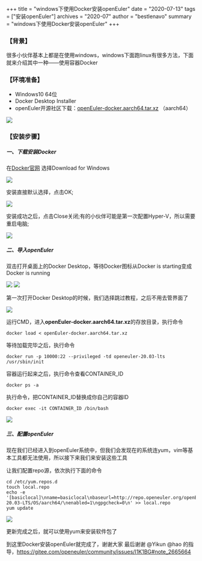 +++
title = "windows下使用Docker安装openEuler"
date = "2020-07-13"
tags = ["安装openEuler"]
archives = "2020-07"
author = "bestlenavo"
summary = "windows下使用Docker安装openEuler"
+++

### 【背景】
很多小伙伴基本上都是在使用windows，windows下面跑linux有很多方法，下面就来介绍其中一种——使用容器Docker

### 【环境准备】

- Windows10 64位
- Docker Desktop Installer
- openEuler开源社区下载：[openEuler-docker.aarch64.tar.xz](https://repo.openeuler.org/openEuler-20.03-LTS/docker_img/aarch64/)  （aarch64）

<img src="/zh/blog/bestlenavo/2020-06-18-docker-images/1.png">

### 【安装步骤】

##### 一、下载安装Docker

在[Docker官网](https://www.docker.com/get-started) 选择Download for Windows

<img src="/zh/blog/bestlenavo/2020-06-18-docker-images/2.png">

安装直接默认选择，点击OK;

<img src="/zh/blog/bestlenavo/2020-06-18-docker-images/3.png">

安装成功之后，点击Close关闭;有的小伙伴可能是第一次配置Hyper-V，所以需要重启电脑;

<img src="/zh/blog/bestlenavo/2020-06-18-docker-images/4.png">

##### 二、导入openEuler

双击打开桌面上的Docker Desktop，等待Docker图标从Docker is starting变成Docker is running

<img src="/zh/blog/bestlenavo/2020-06-18-docker-images/5.png">
<img src="/zh/blog/bestlenavo/2020-06-18-docker-images/6.png">

第一次打开Docker Desktop的时候，我们选择跳过教程，之后不用去管界面了

<img src="/zh/blog/bestlenavo/2020-06-18-docker-images/7.png">

运行CMD，进入**openEuler-docker.aarch64.tar.xz**的存放目录，执行命令
```
docker load < openEuler-docker.aarch64.tar.xz
```

等待加载完毕之后，执行命令
```
docker run -p 10000:22 --privileged -td openeuler-20.03-lts /usr/sbin/init
```

容器运行起来之后，执行命令查看CONTAINER_ID
```
docker ps -a
```

执行命令，把CONTAINER_ID替换成你自己的容器ID
```
docker exec -it CONTAINER_ID /bin/bash
```

<img src="/zh/blog/bestlenavo/2020-06-18-docker-images/8.png">

##### 三、配置openEuler
现在我们已经进入到openEuler系统中，但我们会发现在的系统连yum，vim等基本工具都无法使用，所以接下来我们来安装这些工具

让我们配置repo源，依次执行下面的命令
```
cd /etc/yum.repos.d
touch local.repo
echo -e '[basiclocal]\nname=basiclocal\nbaseurl=http://repo.openeuler.org/openEuler-20.03-LTS/OS/aarch64/\nenabled=1\ngpgcheck=0\n' >> local.repo
yum update
```

<img src="/zh/blog/bestlenavo/2020-06-18-docker-images/9.png">

更新完成之后，就可以使用yum来安装软件包了

到这里Docker安装openEuler就完成了，谢谢大家
最后谢谢 @Yikun @hao 的指导，https://gitee.com/openeuler/community/issues/I1K1BG#note_2665664